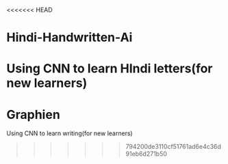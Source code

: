 <<<<<<< HEAD
# Hindi-Handwritten-Ai
Using CNN to learn HIndi letters(for new learners)
=======
# Graphien
Using CNN to learn writing(for new learners)
>>>>>>> 794200de3110cf51761ad6e4c36d91eb6d271b50
